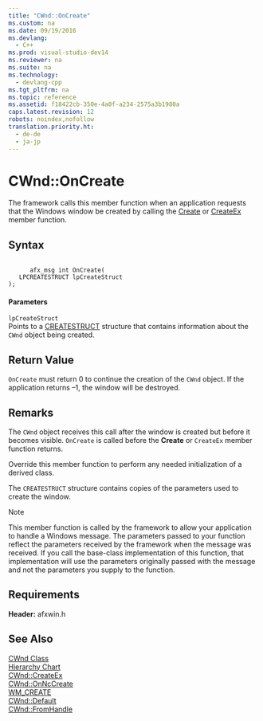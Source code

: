 ```yaml
---
title: "CWnd::OnCreate"
ms.custom: na
ms.date: 09/19/2016
ms.devlang: 
  - C++
ms.prod: visual-studio-dev14
ms.reviewer: na
ms.suite: na
ms.technology: 
  - devlang-cpp
ms.tgt_pltfrm: na
ms.topic: reference
ms.assetid: f18422cb-350e-4a0f-a234-2575a3b1980a
caps.latest.revision: 12
robots: noindex,nofollow
translation.priority.ht: 
  - de-de
  - ja-jp
---
```

# CWnd::OnCreate
The framework calls this member function when an application requests that the Windows window be created by calling the [Create](../vs140/CWnd--Create.md) or [CreateEx](../vs140/CWnd--CreateEx.md) member function.  
  
## Syntax  
  
```  
  
      afx_msg int OnCreate(  
   LPCREATESTRUCT lpCreateStruct   
);  
```  
  
#### Parameters  
 `lpCreateStruct`  
 Points to a [CREATESTRUCT](../vs140/CREATESTRUCT-Structure.md) structure that contains information about the `CWnd` object being created.  
  
## Return Value  
 `OnCreate` must return 0 to continue the creation of the `CWnd` object. If the application returns –1, the window will be destroyed.  
  
## Remarks  
 The `CWnd` object receives this call after the window is created but before it becomes visible. `OnCreate` is called before the **Create** or `CreateEx` member function returns.  
  
 Override this member function to perform any needed initialization of a derived class.  
  
 The `CREATESTRUCT` structure contains copies of the parameters used to create the window.  
  
> [!NOTE]
>  This member function is called by the framework to allow your application to handle a Windows message. The parameters passed to your function reflect the parameters received by the framework when the message was received. If you call the base-class implementation of this function, that implementation will use the parameters originally passed with the message and not the parameters you supply to the function.  
  
## Requirements  
 **Header:** afxwin.h  
  
## See Also  
 [CWnd Class](../vs140/CWnd-Class.md)   
 [Hierarchy Chart](../vs140/Hierarchy-Chart.md)   
 [CWnd::CreateEx](../vs140/CWnd--CreateEx.md)   
 [CWnd::OnNcCreate](../vs140/CWnd--OnNcCreate.md)   
 [WM_CREATE](http://msdn.microsoft.com/library/windows/desktop/ms632619)   
 [CWnd::Default](../vs140/CWnd--Default.md)   
 [CWnd::FromHandle](../vs140/CWnd--FromHandle.md)